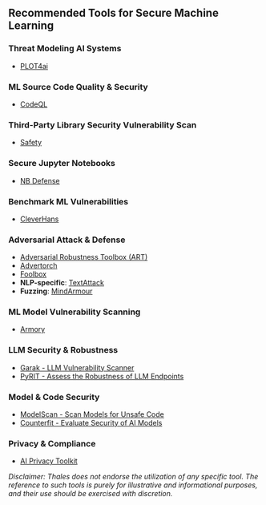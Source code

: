 ## Recommended Tools for Secure Machine Learning

### Threat Modeling AI Systems
- [PLOT4ai](https://plot4.ai/assessments/quick-check)

### ML Source Code Quality & Security
- [CodeQL](https://codeql.github.com/)

### Third-Party Library Security Vulnerability Scan
- [Safety](https://pypi.org/project/safety/)

### Secure Jupyter Notebooks
- [NB Defense](https://github.com/protectai/nbdefense)

### Benchmark ML Vulnerabilities
- [CleverHans](https://github.com/cleverhans-lab/cleverhans)

### Adversarial Attack & Defense
- [Adversarial Robustness Toolbox (ART)](https://github.com/Trusted-AI/adversarial-robustness-toolbox)
- [Advertorch](https://github.com/BorealisAI/advertorch)
- [Foolbox](https://github.com/bethgelab/foolbox)
- **NLP-specific**: [TextAttack](https://github.com/QData/TextAttack)
- **Fuzzing**: [MindArmour](https://github.com/mindspore-ai/mindarmour)

### ML Model Vulnerability Scanning
- [Armory](https://github.com/twosixlabs/armory)

### LLM Security & Robustness
- [Garak - LLM Vulnerability Scanner](https://github.com/leondz/garak/)
- [PyRIT - Assess the Robustness of LLM Endpoints](https://github.com/Azure/PyRIT)

### Model & Code Security
- [ModelScan - Scan Models for Unsafe Code](https://github.com/protectai/modelscan)
- [Counterfit - Evaluate Security of AI Models](https://github.com/Azure/counterfit)

### Privacy & Compliance
- [AI Privacy Toolkit](https://github.com/ibm/ai-privacy-toolkit)

*Disclaimer: Thales does not endorse the utilization of any specific tool. The reference to such tools is purely for illustrative and informational purposes, and their use should be exercised with discretion.*